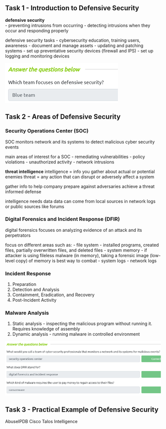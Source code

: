## Task 1 - Introduction to Defensive Security

**defensive security**  
    - preventing intrusions from occurring 
    - detecting intrusions when they occur and responding properly 

defensive security tasks 
    - cybersecurity education, training users, awareness 
    - document and manage assets 
    - updating and patching systems 
    - set up preventative security devices (firewall and IPS)
    - set up logging and monitoring devices 

![](Images/Pasted%20image%2020230721221117.png)

## Task 2 - Areas of Defensive Security 

### Security Operations Center (SOC)

SOC monitors network and its systems to detect malicious cyber security events 

main areas of interest for a SOC 
    - remediating vulnerabilities 
    - policy violations
    - unauthorized activity 
    - network intrusions 

**threat intelligence** 
    intelligence = info you gather about actual or potential enemies 
    threat = any action that can disrupt or adversely affect a system 

gather info to help company prepare against adversaries 
    achieve a threat informed defense 

intelligence needs data 
    data can come from local sources in network logs 
    or public sources like forums 

### Digital Forensics and Incident Response (DFIR)

digital forensics focuses on analyzing evidence of an attack and its perpetrators 

focus on different areas such as: 
    - file system 
        - installed programs, created files, partially overwritten files, and deleted files 
    - system memory 
        - if attacker is using fileless malware (in memory), taking a forensic image (low-level copy) of memory is best way to combat 
    - system logs 
    - network logs

### Incident Response 

1. Preparation 
2. Detection and Analysis 
3. Containment, Eradication, and Recovery 
4. Post-Incident Activity 

### Malware Analysis 

1. Static analysis - inspecting the malicious program without running it. Requires knowledge of assembly 
2. Dynamic analysis - running malware in controlled environment 

![](Images/Pasted%20image%2020230721221134.png)

## Task 3 - Practical Example of Defensive Security 

AbuseIPDB
Cisco Talos Intelligence

